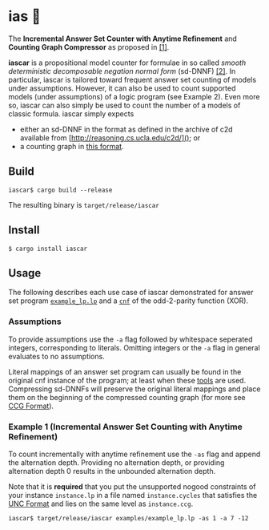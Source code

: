 # ias :car: 
The **Incremental Answer Set Counter with Anytime Refinement**  and **Counting
Graph Compressor** as proposed in [[1]]( https://tinyurl.com/iascar-s).

**iascar** is a propositional model counter for formulae in so called _smooth deterministic decomposable negation normal form_ (sd-DNNF) [[2]](https://www.tandfonline.com/doi/pdf/10.3166/jancl.11.11-34?casa_token=vUB3KKgEZTEAAAAA:Y_6z-KXBR002dLW60_DjkqjZxo68XCTgLuuBmd3eBPlj98whbWj2pbVAHQTmPTnICCdkimC7gq9J).
In particular, iascar is tailored toward frequent answer set counting of models
under assumptions. However, it can also be used to count
supported models (under assumptions) of a logic program (see Example 2). Even
more so, iascar can also simply be used to count the number of a models of
classic formula. iascar simply expects 
- either an
sd-DNNF in the format as defined in the archive of c2d available from
[http://reasoning.cs.ucla.edu/c2d/](); or 
- a counting graph in [this format]().

## Build 
```console
iascar$ cargo build --release
```
The resulting binary is `target/release/iascar`

## Install 
```console
$ cargo install iascar
```

## Usage
The following describes each use case of iascar demonstrated for answer set
program [`example_lp.lp`](examples/example_lp.lp) and a
[`cnf`](examples/p_xor_q.cnf) of the odd-2-parity function (XOR).

### Assumptions
To provide assumptions use the `-a` flag followed by whitespace seperated
integers, corresponding to literals. Omitting integers or the `-a` flag in
general evaluates to no assumptions.

Literal mappings of an answer set program can usually be found in the original
cnf instance of the program; at least when these
[tools](https://research.ics.aalto.fi/software/asp/download/) are used.
Compressing sd-DNNFs will preserve the original literal mappings and place them
on the beginning of the compressed counting graph (for more see [CCG 
Format]()).
### Example 1 (**Incremental Answer Set Counting with Anytime Refinement**)
To count incrementally with anytime refinement use the `-as` flag and append the
alternation depth. Providing no alternation depth, or providing alternation
depth 0 results in the unbounded alternation depth. 

Note that it is **required**
that you put the unsupported nogood constraints of your instance `instance.lp`
in a file named `instance.cycles` that satisfies the [UNC Format]() and lies on
the same level as `instance.ccg`. 
```console
iascar$ target/release/iascar examples/example_lp.lp -as 1 -a 7 -12
```